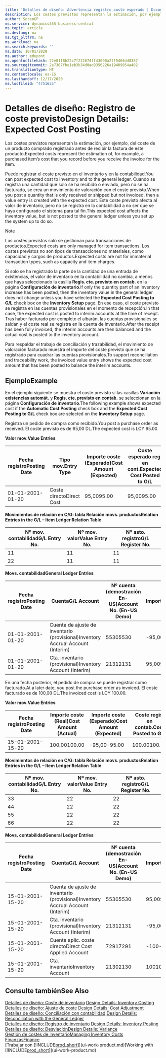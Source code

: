 ```yaml
---
title: 'Detalles de diseño: Advertencia registro coste esperado | Documentos de Microsoft'
description: Los costes previstos representan la estimación, por ejemplo, del coste de un producto comprado registrado antes de recibir la factura de este producto.
author: SorenGP
ms.service: dynamics365-business-central
ms.topic: article
ms.devlang: na
ms.tgt_pltfrm: na
ms.workload: na
ms.search.keywords: ''
ms.date: 10/01/2020
ms.author: edupont
ms.openlocfilehash: 22e01f8b22c7f222674ff43090a27f5466dd8387
ms.sourcegitcommit: 2e7307fbe1eb3b34d0ad9356226a19409054a402
ms.translationtype: HT
ms.contentlocale: es-ES
ms.lasthandoff: 12/17/2020
ms.locfileid: "4751635"
---
```

# <a name="design-details-expected-cost-posting"></a><span data-ttu-id="a6cf3-103">Detalles de diseño: Registro de coste previsto</span><span class="sxs-lookup"><span data-stu-id="a6cf3-103">Design Details: Expected Cost Posting</span></span>
<span data-ttu-id="a6cf3-104">Los costes previstos representan la estimación, por ejemplo, del coste de un producto comprado registrado antes de recibir la factura de este producto.</span><span class="sxs-lookup"><span data-stu-id="a6cf3-104">Expected costs represent the estimation of, for example, a purchased item’s cost that you record before you receive the invoice for the item.</span></span>  

 <span data-ttu-id="a6cf3-105">Puede registrar el coste previsto en el inventario y en la contabilidad.</span><span class="sxs-lookup"><span data-stu-id="a6cf3-105">You can post expected cost to inventory and to the general ledger.</span></span> <span data-ttu-id="a6cf3-106">Cuando se registra una cantidad que solo se ha recibido o enviado, pero no se ha facturado, se crea un movimiento de valoración con el coste previsto.</span><span class="sxs-lookup"><span data-stu-id="a6cf3-106">When you post a quantity that is only received or shipped but not invoiced, then a value entry is created with the expected cost.</span></span> <span data-ttu-id="a6cf3-107">Este coste previsto afecta al valor de inventario, pero no se registra en la contabilidad a no ser que se haya configurado el sistema para tal fin.</span><span class="sxs-lookup"><span data-stu-id="a6cf3-107">This expected cost affects the inventory value, but is not posted to the general ledger unless you set up the system up to do so.</span></span>  

> [!NOTE]  
>  <span data-ttu-id="a6cf3-108">Los costes previstos solo se gestionan para transacciones de productos.</span><span class="sxs-lookup"><span data-stu-id="a6cf3-108">Expected costs are only managed for item transactions.</span></span> <span data-ttu-id="a6cf3-109">Los costes previstos no son tipos de transacciones no materiales, como capacidad y cargos de productos.</span><span class="sxs-lookup"><span data-stu-id="a6cf3-109">Expected costs are not for immaterial transaction types, such as capacity and item charges.</span></span>  

 <span data-ttu-id="a6cf3-110">Si solo se ha registrado la parte de la cantidad de una entrada de existencias, el valor de inventario en la contabilidad no cambia, a menos que haya seleccionado la casilla **Regis. cte. previsto en contab.** en la página **Configuración de inventario**.</span><span class="sxs-lookup"><span data-stu-id="a6cf3-110">If only the quantity part of an inventory increase has been posted, then the inventory value in the general ledger does not change unless you have selected the **Expected Cost Posting to G/L** check box on the **Inventory Setup** page.</span></span> <span data-ttu-id="a6cf3-111">En ese caso, el coste previsto se registra en las cuentas provisionales en el momento de recepción.</span><span class="sxs-lookup"><span data-stu-id="a6cf3-111">In that case, the expected cost is posted to interim accounts at the time of receipt.</span></span> <span data-ttu-id="a6cf3-112">Tras haber facturado por completo el albarán, las cuentas provisionales se saldan y el coste real se registra en la cuenta de inventario.</span><span class="sxs-lookup"><span data-stu-id="a6cf3-112">After the receipt has been fully invoiced, the interim accounts are then balanced and the actual cost is posted to the inventory account.</span></span>  

 <span data-ttu-id="a6cf3-113">Para respaldar el trabajo de conciliación y trazabilidad, el movimiento de valoración facturado muestra el importe del coste previsto que se ha registrado para cuadrar las cuentas provisionales.</span><span class="sxs-lookup"><span data-stu-id="a6cf3-113">To support reconciliation and traceability work, the invoiced value entry shows the expected cost amount that has been posted to balance the interim accounts.</span></span>  

## <a name="example"></a><span data-ttu-id="a6cf3-114">Ejemplo</span><span class="sxs-lookup"><span data-stu-id="a6cf3-114">Example</span></span>  
 <span data-ttu-id="a6cf3-115">En el ejemplo siguiente se muestra el coste previsto si las casillas **Variación existencias automát.** y **Regis. cte. previsto en contab.** se seleccionan en la página **Configuración de inventario**.</span><span class="sxs-lookup"><span data-stu-id="a6cf3-115">The following example shows expected cost if the **Automatic Cost Posting** check box and the **Expected Cost Posting to G/L** check box are selected on the **Inventory Setup** page.</span></span>  

 <span data-ttu-id="a6cf3-116">Registra un pedido de compra como recibido.</span><span class="sxs-lookup"><span data-stu-id="a6cf3-116">You post a purchase order as received.</span></span> <span data-ttu-id="a6cf3-117">El coste previsto es de 95,00 DL.</span><span class="sxs-lookup"><span data-stu-id="a6cf3-117">The expected cost is LCY 95.00.</span></span>  

 <span data-ttu-id="a6cf3-118">**Valor mov.**</span><span class="sxs-lookup"><span data-stu-id="a6cf3-118">**Value Entries**</span></span>  

|<span data-ttu-id="a6cf3-119">Fecha registro</span><span class="sxs-lookup"><span data-stu-id="a6cf3-119">Posting Date</span></span>|<span data-ttu-id="a6cf3-120">Tipo mov.</span><span class="sxs-lookup"><span data-stu-id="a6cf3-120">Entry Type</span></span>|<span data-ttu-id="a6cf3-121">Importe coste (Esperado)</span><span class="sxs-lookup"><span data-stu-id="a6cf3-121">Cost Amount (Expected)</span></span>|<span data-ttu-id="a6cf3-122">Coste esperado reg. en cont.</span><span class="sxs-lookup"><span data-stu-id="a6cf3-122">Expected Cost Posted to G/L</span></span>|<span data-ttu-id="a6cf3-123">Coste previsto</span><span class="sxs-lookup"><span data-stu-id="a6cf3-123">Expected Cost</span></span>|<span data-ttu-id="a6cf3-124">Nº mov. producto</span><span class="sxs-lookup"><span data-stu-id="a6cf3-124">Item Ledger Entry No.</span></span>|<span data-ttu-id="a6cf3-125">Nº mov.</span><span class="sxs-lookup"><span data-stu-id="a6cf3-125">Entry No.</span></span>|  
|------------------|----------------|------------------------------|----------------------------------|-------------------|---------------------------|---------------|  
|<span data-ttu-id="a6cf3-126">01-01-20</span><span class="sxs-lookup"><span data-stu-id="a6cf3-126">01-01-20</span></span>|<span data-ttu-id="a6cf3-127">Coste directo</span><span class="sxs-lookup"><span data-stu-id="a6cf3-127">Direct Cost</span></span>|<span data-ttu-id="a6cf3-128">95,00</span><span class="sxs-lookup"><span data-stu-id="a6cf3-128">95.00</span></span>|<span data-ttu-id="a6cf3-129">95,00</span><span class="sxs-lookup"><span data-stu-id="a6cf3-129">95.00</span></span>|<span data-ttu-id="a6cf3-130">Sí</span><span class="sxs-lookup"><span data-stu-id="a6cf3-130">Yes</span></span>|<span data-ttu-id="a6cf3-131">1</span><span class="sxs-lookup"><span data-stu-id="a6cf3-131">1</span></span>|<span data-ttu-id="a6cf3-132">1</span><span class="sxs-lookup"><span data-stu-id="a6cf3-132">1</span></span>|  

 <span data-ttu-id="a6cf3-133">**Movimientos de relación en C/G: tabla Relación movs. productos**</span><span class="sxs-lookup"><span data-stu-id="a6cf3-133">**Relation Entries in the G/L – Item Ledger Relation Table**</span></span>  

|<span data-ttu-id="a6cf3-134">Nº mov. contabilidad</span><span class="sxs-lookup"><span data-stu-id="a6cf3-134">G/L Entry No.</span></span>|<span data-ttu-id="a6cf3-135">Nº mov. valor</span><span class="sxs-lookup"><span data-stu-id="a6cf3-135">Value Entry No.</span></span>|<span data-ttu-id="a6cf3-136">Nº asto. registro</span><span class="sxs-lookup"><span data-stu-id="a6cf3-136">G/L Register No.</span></span>|  
|--------------------|---------------------|-----------------------|  
|<span data-ttu-id="a6cf3-137">1</span><span class="sxs-lookup"><span data-stu-id="a6cf3-137">1</span></span>|<span data-ttu-id="a6cf3-138">1</span><span class="sxs-lookup"><span data-stu-id="a6cf3-138">1</span></span>|<span data-ttu-id="a6cf3-139">1</span><span class="sxs-lookup"><span data-stu-id="a6cf3-139">1</span></span>|  
|<span data-ttu-id="a6cf3-140">2</span><span class="sxs-lookup"><span data-stu-id="a6cf3-140">2</span></span>|<span data-ttu-id="a6cf3-141">1</span><span class="sxs-lookup"><span data-stu-id="a6cf3-141">1</span></span>|<span data-ttu-id="a6cf3-142">1</span><span class="sxs-lookup"><span data-stu-id="a6cf3-142">1</span></span>|  

 <span data-ttu-id="a6cf3-143">**Movs. contabilidad**</span><span class="sxs-lookup"><span data-stu-id="a6cf3-143">**General Ledger Entries**</span></span>  

|<span data-ttu-id="a6cf3-144">Fecha registro</span><span class="sxs-lookup"><span data-stu-id="a6cf3-144">Posting Date</span></span>|<span data-ttu-id="a6cf3-145">Cuenta</span><span class="sxs-lookup"><span data-stu-id="a6cf3-145">G/L Account</span></span>|<span data-ttu-id="a6cf3-146">Nº cuenta (demostración En-US)</span><span class="sxs-lookup"><span data-stu-id="a6cf3-146">Account No. (En-US Demo)</span></span>|<span data-ttu-id="a6cf3-147">Importe</span><span class="sxs-lookup"><span data-stu-id="a6cf3-147">Amount</span></span>|<span data-ttu-id="a6cf3-148">Nº mov.</span><span class="sxs-lookup"><span data-stu-id="a6cf3-148">Entry No.</span></span>|  
|------------------|------------------|---------------------------------|------------|---------------|  
|<span data-ttu-id="a6cf3-149">01-01-20</span><span class="sxs-lookup"><span data-stu-id="a6cf3-149">01-01-20</span></span>|<span data-ttu-id="a6cf3-150">Cuenta de ajuste de inventario (provisional)</span><span class="sxs-lookup"><span data-stu-id="a6cf3-150">Inventory Accrual Account (Interim)</span></span>|<span data-ttu-id="a6cf3-151">5530</span><span class="sxs-lookup"><span data-stu-id="a6cf3-151">5530</span></span>|<span data-ttu-id="a6cf3-152">-95,00</span><span class="sxs-lookup"><span data-stu-id="a6cf3-152">-95.00</span></span>|<span data-ttu-id="a6cf3-153">2</span><span class="sxs-lookup"><span data-stu-id="a6cf3-153">2</span></span>|  
|<span data-ttu-id="a6cf3-154">01-01-20</span><span class="sxs-lookup"><span data-stu-id="a6cf3-154">01-01-20</span></span>|<span data-ttu-id="a6cf3-155">Cta. inventario (provisional)</span><span class="sxs-lookup"><span data-stu-id="a6cf3-155">Inventory Account (Interim)</span></span>|<span data-ttu-id="a6cf3-156">2131</span><span class="sxs-lookup"><span data-stu-id="a6cf3-156">2131</span></span>|<span data-ttu-id="a6cf3-157">95,00</span><span class="sxs-lookup"><span data-stu-id="a6cf3-157">95.00</span></span>|<span data-ttu-id="a6cf3-158">1</span><span class="sxs-lookup"><span data-stu-id="a6cf3-158">1</span></span>|  

 <span data-ttu-id="a6cf3-159">En una fecha posterior, el pedido de compra se puede registrar como facturado.</span><span class="sxs-lookup"><span data-stu-id="a6cf3-159">At a later date, you post the purchase order as invoiced.</span></span> <span data-ttu-id="a6cf3-160">El coste facturado es de 100,00 DL.</span><span class="sxs-lookup"><span data-stu-id="a6cf3-160">The invoiced cost is LCY 100.00.</span></span>  

 <span data-ttu-id="a6cf3-161">**Valor mov.**</span><span class="sxs-lookup"><span data-stu-id="a6cf3-161">**Value Entries**</span></span>  

|<span data-ttu-id="a6cf3-162">Fecha registro</span><span class="sxs-lookup"><span data-stu-id="a6cf3-162">Posting Date</span></span>|<span data-ttu-id="a6cf3-163">Importe coste (Real)</span><span class="sxs-lookup"><span data-stu-id="a6cf3-163">Cost Amount (Actual)</span></span>|<span data-ttu-id="a6cf3-164">Importe coste (Esperado)</span><span class="sxs-lookup"><span data-stu-id="a6cf3-164">Cost Amount (Expected)</span></span>|<span data-ttu-id="a6cf3-165">Coste regis. en contab.</span><span class="sxs-lookup"><span data-stu-id="a6cf3-165">Cost Posted to G/L</span></span>|<span data-ttu-id="a6cf3-166">Coste previsto</span><span class="sxs-lookup"><span data-stu-id="a6cf3-166">Expected Cost</span></span>|<span data-ttu-id="a6cf3-167">Nº mov. producto</span><span class="sxs-lookup"><span data-stu-id="a6cf3-167">Item Ledger Entry No.</span></span>|<span data-ttu-id="a6cf3-168">Nº mov.</span><span class="sxs-lookup"><span data-stu-id="a6cf3-168">Entry No.</span></span>|  
|------------------|----------------------------|------------------------------|-------------------------|-------------------|---------------------------|---------------|  
|<span data-ttu-id="a6cf3-169">15-01-20</span><span class="sxs-lookup"><span data-stu-id="a6cf3-169">01-15-20</span></span>|<span data-ttu-id="a6cf3-170">100.00</span><span class="sxs-lookup"><span data-stu-id="a6cf3-170">100.00</span></span>|<span data-ttu-id="a6cf3-171">-95,00</span><span class="sxs-lookup"><span data-stu-id="a6cf3-171">-95.00</span></span>|<span data-ttu-id="a6cf3-172">100.00</span><span class="sxs-lookup"><span data-stu-id="a6cf3-172">100.00</span></span>|<span data-ttu-id="a6cf3-173">No</span><span class="sxs-lookup"><span data-stu-id="a6cf3-173">No</span></span>|<span data-ttu-id="a6cf3-174">1</span><span class="sxs-lookup"><span data-stu-id="a6cf3-174">1</span></span>|<span data-ttu-id="a6cf3-175">2</span><span class="sxs-lookup"><span data-stu-id="a6cf3-175">2</span></span>|  

 <span data-ttu-id="a6cf3-176">**Movimientos de relación en C/G: tabla Relación movs. productos**</span><span class="sxs-lookup"><span data-stu-id="a6cf3-176">**Relation Entries in the G/L – Item Ledger Relation Table**</span></span>  

|<span data-ttu-id="a6cf3-177">Nº mov. contabilidad</span><span class="sxs-lookup"><span data-stu-id="a6cf3-177">G/L Entry No.</span></span>|<span data-ttu-id="a6cf3-178">Nº mov. valor</span><span class="sxs-lookup"><span data-stu-id="a6cf3-178">Value Entry No.</span></span>|<span data-ttu-id="a6cf3-179">Nº asto. registro</span><span class="sxs-lookup"><span data-stu-id="a6cf3-179">G/L Register No.</span></span>|  
|--------------------|---------------------|-----------------------|  
|<span data-ttu-id="a6cf3-180">3</span><span class="sxs-lookup"><span data-stu-id="a6cf3-180">3</span></span>|<span data-ttu-id="a6cf3-181">2</span><span class="sxs-lookup"><span data-stu-id="a6cf3-181">2</span></span>|<span data-ttu-id="a6cf3-182">2</span><span class="sxs-lookup"><span data-stu-id="a6cf3-182">2</span></span>|  
|<span data-ttu-id="a6cf3-183">4</span><span class="sxs-lookup"><span data-stu-id="a6cf3-183">4</span></span>|<span data-ttu-id="a6cf3-184">2</span><span class="sxs-lookup"><span data-stu-id="a6cf3-184">2</span></span>|<span data-ttu-id="a6cf3-185">2</span><span class="sxs-lookup"><span data-stu-id="a6cf3-185">2</span></span>|  
|<span data-ttu-id="a6cf3-186">5</span><span class="sxs-lookup"><span data-stu-id="a6cf3-186">5</span></span>|<span data-ttu-id="a6cf3-187">2</span><span class="sxs-lookup"><span data-stu-id="a6cf3-187">2</span></span>|<span data-ttu-id="a6cf3-188">2</span><span class="sxs-lookup"><span data-stu-id="a6cf3-188">2</span></span>|  
|<span data-ttu-id="a6cf3-189">6</span><span class="sxs-lookup"><span data-stu-id="a6cf3-189">6</span></span>|<span data-ttu-id="a6cf3-190">2</span><span class="sxs-lookup"><span data-stu-id="a6cf3-190">2</span></span>|<span data-ttu-id="a6cf3-191">2</span><span class="sxs-lookup"><span data-stu-id="a6cf3-191">2</span></span>|  

 <span data-ttu-id="a6cf3-192">**Movs. contabilidad**</span><span class="sxs-lookup"><span data-stu-id="a6cf3-192">**General Ledger Entries**</span></span>  

|<span data-ttu-id="a6cf3-193">Fecha registro</span><span class="sxs-lookup"><span data-stu-id="a6cf3-193">Posting Date</span></span>|<span data-ttu-id="a6cf3-194">Cuenta</span><span class="sxs-lookup"><span data-stu-id="a6cf3-194">G/L Account</span></span>|<span data-ttu-id="a6cf3-195">Nº cuenta (demostración En-US)</span><span class="sxs-lookup"><span data-stu-id="a6cf3-195">Account No. (En-US Demo)</span></span>|<span data-ttu-id="a6cf3-196">Importe</span><span class="sxs-lookup"><span data-stu-id="a6cf3-196">Amount</span></span>|<span data-ttu-id="a6cf3-197">Nº mov.</span><span class="sxs-lookup"><span data-stu-id="a6cf3-197">Entry No.</span></span>|  
|------------------|------------------|---------------------------------|------------|---------------|  
|<span data-ttu-id="a6cf3-198">15-01-20</span><span class="sxs-lookup"><span data-stu-id="a6cf3-198">01-15-20</span></span>|<span data-ttu-id="a6cf3-199">Cuenta de ajuste de inventario (provisional)</span><span class="sxs-lookup"><span data-stu-id="a6cf3-199">Inventory Accrual Account (Interim)</span></span>|<span data-ttu-id="a6cf3-200">5530</span><span class="sxs-lookup"><span data-stu-id="a6cf3-200">5530</span></span>|<span data-ttu-id="a6cf3-201">95,00</span><span class="sxs-lookup"><span data-stu-id="a6cf3-201">95.00</span></span>|<span data-ttu-id="a6cf3-202">4</span><span class="sxs-lookup"><span data-stu-id="a6cf3-202">4</span></span>|  
|<span data-ttu-id="a6cf3-203">15-01-20</span><span class="sxs-lookup"><span data-stu-id="a6cf3-203">01-15-20</span></span>|<span data-ttu-id="a6cf3-204">Cta. inventario (provisional)</span><span class="sxs-lookup"><span data-stu-id="a6cf3-204">Inventory Account (Interim)</span></span>|<span data-ttu-id="a6cf3-205">2131</span><span class="sxs-lookup"><span data-stu-id="a6cf3-205">2131</span></span>|<span data-ttu-id="a6cf3-206">-95,00</span><span class="sxs-lookup"><span data-stu-id="a6cf3-206">-95.00</span></span>|<span data-ttu-id="a6cf3-207">3</span><span class="sxs-lookup"><span data-stu-id="a6cf3-207">3</span></span>|  
|<span data-ttu-id="a6cf3-208">15-01-20</span><span class="sxs-lookup"><span data-stu-id="a6cf3-208">01-15-20</span></span>|<span data-ttu-id="a6cf3-209">Cuenta aplic. coste directo</span><span class="sxs-lookup"><span data-stu-id="a6cf3-209">Direct Cost Applied Account</span></span>|<span data-ttu-id="a6cf3-210">7291</span><span class="sxs-lookup"><span data-stu-id="a6cf3-210">7291</span></span>|<span data-ttu-id="a6cf3-211">-100</span><span class="sxs-lookup"><span data-stu-id="a6cf3-211">-100</span></span>|<span data-ttu-id="a6cf3-212">6</span><span class="sxs-lookup"><span data-stu-id="a6cf3-212">6</span></span>|  
|<span data-ttu-id="a6cf3-213">15-01-20</span><span class="sxs-lookup"><span data-stu-id="a6cf3-213">01-15-20</span></span>|<span data-ttu-id="a6cf3-214">Cta. inventario</span><span class="sxs-lookup"><span data-stu-id="a6cf3-214">Inventory Account</span></span>|<span data-ttu-id="a6cf3-215">2130</span><span class="sxs-lookup"><span data-stu-id="a6cf3-215">2130</span></span>|<span data-ttu-id="a6cf3-216">100</span><span class="sxs-lookup"><span data-stu-id="a6cf3-216">100</span></span>|<span data-ttu-id="a6cf3-217">5</span><span class="sxs-lookup"><span data-stu-id="a6cf3-217">5</span></span>|  

## <a name="see-also"></a><span data-ttu-id="a6cf3-218">Consulte también</span><span class="sxs-lookup"><span data-stu-id="a6cf3-218">See Also</span></span>
 <span data-ttu-id="a6cf3-219">[Detalles de diseño: Coste de inventario](design-details-inventory-costing.md) </span><span class="sxs-lookup"><span data-stu-id="a6cf3-219">[Design Details: Inventory Costing](design-details-inventory-costing.md) </span></span>  
 <span data-ttu-id="a6cf3-220">[Detalles de diseño: Ajuste de coste](design-details-cost-adjustment.md) </span><span class="sxs-lookup"><span data-stu-id="a6cf3-220">[Design Details: Cost Adjustment](design-details-cost-adjustment.md) </span></span>  
 <span data-ttu-id="a6cf3-221">[Detalles de diseño: Conciliación con contabilidad](design-details-reconciliation-with-the-general-ledger.md) </span><span class="sxs-lookup"><span data-stu-id="a6cf3-221">[Design Details: Reconciliation with the General Ledger](design-details-reconciliation-with-the-general-ledger.md) </span></span>  
 <span data-ttu-id="a6cf3-222">[Detalles de diseño: Registro de inventario](design-details-inventory-posting.md) </span><span class="sxs-lookup"><span data-stu-id="a6cf3-222">[Design Details: Inventory Posting](design-details-inventory-posting.md) </span></span>  
 [<span data-ttu-id="a6cf3-223">Detalles de diseño: Desviación</span><span class="sxs-lookup"><span data-stu-id="a6cf3-223">Design Details: Variance</span></span>](design-details-variance.md)  
 [<span data-ttu-id="a6cf3-224">Gestión de costes de inventario</span><span class="sxs-lookup"><span data-stu-id="a6cf3-224">Managing Inventory Costs</span></span>](finance-manage-inventory-costs.md)  
 [<span data-ttu-id="a6cf3-225">Finanzas</span><span class="sxs-lookup"><span data-stu-id="a6cf3-225">Finance</span></span>](finance.md)  
 <span data-ttu-id="a6cf3-226">[Trabajar con [!INCLUDE[prod_short](includes/prod_short.md)]](ui-work-product.md)</span><span class="sxs-lookup"><span data-stu-id="a6cf3-226">[Working with [!INCLUDE[prod_short](includes/prod_short.md)]](ui-work-product.md)</span></span>
